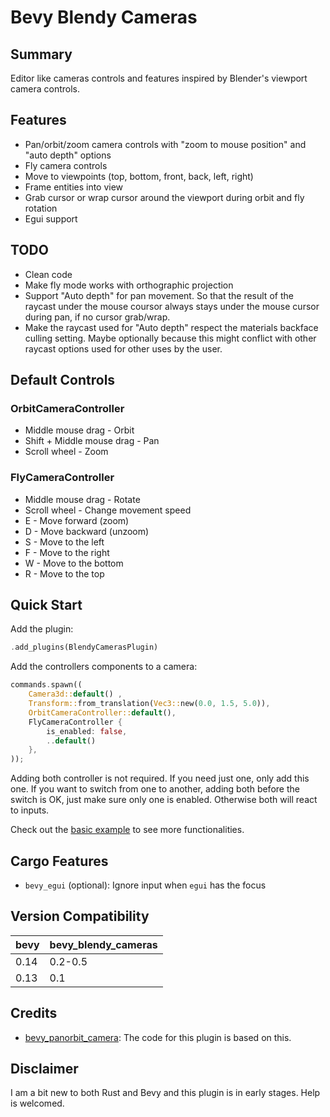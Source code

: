 # Bevy Blendy Cameras

## Summary

Editor like cameras controls and features inspired by Blender's viewport 
camera controls.

## Features

- Pan/orbit/zoom camera controls with "zoom to mouse position" and 
  "auto depth" options
- Fly camera controls
- Move to viewpoints (top, bottom, front, back, left, right)
- Frame entities into view
- Grab cursor or wrap cursor around the viewport during orbit and fly rotation
- Egui support

## TODO

- Clean code
- Make fly mode works with orthographic projection
- Support "Auto depth" for pan movement. So that the result of the raycast under the mouse coursor always stays under the mouse cursor during pan, if no cursor grab/wrap.
- Make the raycast used for "Auto depth" respect the materials backface culling setting. Maybe optionally because this might conflict with other raycast options used for other uses by the user.

## Default Controls

### OrbitCameraController

- Middle mouse drag - Orbit
- Shift + Middle mouse drag - Pan
- Scroll wheel - Zoom

### FlyCameraController

- Middle mouse drag - Rotate
- Scroll wheel - Change movement speed
- E - Move forward (zoom)
- D - Move backward (unzoom)
- S - Move to the left
- F - Move to the right
- W - Move to the bottom
- R - Move to the top

## Quick Start

Add the plugin:
```rust ignore
.add_plugins(BlendyCamerasPlugin)
```

Add the controllers components to a camera:
``` rust ignore
commands.spawn((
    Camera3d::default() ,
    Transform::from_translation(Vec3::new(0.0, 1.5, 5.0)),
    OrbitCameraController::default(),
    FlyCameraController {
        is_enabled: false,
        ..default()
    },
));
```
Adding both controller is not required. If you need just one, only add this one.
If you want to switch from one to another, adding both before the switch is OK,
just make sure only one is enabled. Otherwise both will react to inputs.

Check out the [basic example](https://github.com/thmxv/bevy_blendy_cameras/tree/master/examples/basic.rs) 
to see more functionalities.

## Cargo Features

- `bevy_egui` (optional): Ignore input when `egui` has the focus

## Version Compatibility

| bevy | bevy_blendy_cameras |
|------|---------------------|
| 0.14 | 0.2-0.5             |
| 0.13 | 0.1                 |

## Credits

- [bevy_panorbit_camera](https://github.com/Plong/bevy_panorbit_camera): The 
code for this plugin is based on this.

## Disclaimer

I am a bit new to both Rust and Bevy and this plugin is in early stages. Help 
is welcomed.
